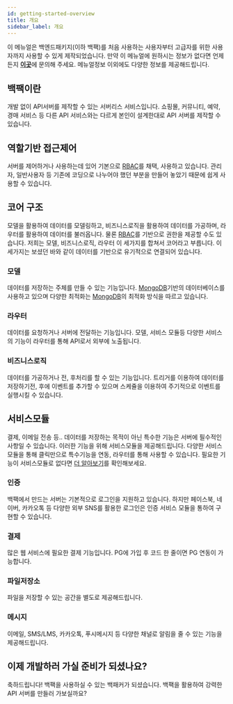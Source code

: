 ```yaml
---
id: getting-started-overview
title: 개요
sidebar_label: 개요
---
```


이 메뉴얼은 백엔드패키지(이하 백팩)를 처음 사용하는 사용자부터 고급자를 위한 사용자까지 사용할 수 있게 제작되었습니다. 만약 이 메뉴얼에 원하시는 정보가 없다면 언제든지 <strong>[이곳](https://naver.com)</strong>에 문의해 주세요. 메뉴얼정보 이외에도 다양한 정보를 제공해드립니다.

## 백팩이란

개발 없이 API서버를 제작할 수 있는 서버리스 서비스입니다. 쇼핑몰, 커뮤니티, 예약, 경매 서비스 등 다른 API 서비스와는 다르게 본인이 설계한대로 API 서버를 제작할 수 있습니다.

## 역할기반 접근제어

서버를 제어하거나 사용하는데 있어 기본으로 [RBAC](https://naver.com)를 채택, 사용하고 있습니다. 관리자, 일반사용자 등 기존에 코딩으로 나누어야 했던 부분을 만들어 놓았기 때문에 쉽게 사용할 수 있습니다.

## 코어 구조

모델을 활용하여 데이터를 모델링하고, 비즈니스로직을 활용하여 데이터를 가공하며, 라우터를 활용하여 데이터를 불러옵니다. 물론 [RBAC](https://naver.com)를 기반으로 권한을 제공할 수도 있습니다. 저희는 모델, 비즈니스로직, 라우터 이 세가지를 합쳐서 코어라고 부릅니다. 이 세가지는 보셨던 바와 같이 데이터를 기반으로 유기적으로 연결되어 있습니다.

### 모델

데이터를 저장하는 주체를 만들 수 있는 기능입니다. [MongoDB](https://mongodb.org)기반의 데이터베이스를 사용하고 있으며 다양한 최적화는 [MongoDB](https://mongodb.org)의 최적화 방식을 따르고 있습니다.

### 라우터

데이터를 요청하거나 서버에 전달하는 기능입니다. 모델, 서비스 모듈등 다양한 서비스의 기능이 라우터를 통해 API로서 외부에 노출됩니다.

### 비즈니스로직

데이터를 가공하거나 전, 후처리를 할 수 있는 기능입니다. 트리거를 이용하여 데이터를 저장하기전, 후에 이벤트를 추가할 수 있으며 스케쥴을 이용하여 주기적으로 이벤트를 실행시킬 수 있습니다.

## 서비스모듈

결제, 이메일 전송 등.. 데이터를 저장하는 목적이 아닌 특수한 기능은 서버에 필수적인 사항일 수 있습니다. 이러한 기능을 위해 서비스모듈을 제공해드립니다. 다양한 서비스모듈을 통해 클릭만으로 특수기능을 연동, 라우터를 통해 사용할 수 있습니다. 필요한 기능이 서비스모듈로 없다면 [더 알아보기](https://naver.com)를 확인해보세요.

### 인증

백팩에서 만드는 서버는 기본적으로 로그인을 지원하고 있습니다. 하지만 페이스북, 네이버, 카카오톡 등 다양한 외부 SNS를 활용한 로그인은 인증 서비스 모듈을 통하여 구현할 수 있습니다.

### 결제

많은 웹 서비스에 필요한 결제 기능입니다. PG에 가입 후 코드 한 줄이면 PG 연동이 가능합니다.

### 파일저장소

파일을 저장할 수 있는 공간을 별도로 제공해드립니다.

### 메시지

이메일, SMS/LMS, 카카오톡, 푸시메시지 등 다양한 채널로 알림을 줄 수 있는 기능을 제공해드립니다.

## 이제 개발하러 가실 준비가 되셨나요?

축하드립니다! 백팩을 사용하실 수 있는 백패커가 되셨습니다. 백팩을 활용하여 강력한 API 서버를 만들러 가보실까요?
